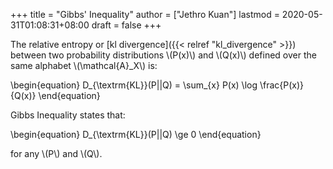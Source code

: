 +++
title = "Gibbs' Inequality"
author = ["Jethro Kuan"]
lastmod = 2020-05-31T01:08:31+08:00
draft = false
+++

The relative entropy or [kl divergence]({{< relref "kl_divergence" >}}) between two probability
distributions \\(P(x)\\) and \\(Q(x)\\) defined over the same alphabet
\\(\mathcal{A}\_X\\) is:

\begin{equation}
D\_{\textrm{KL}}(P||Q) = \sum\_{x} P(x) \log \frac{P(x)}{Q(x)}
\end{equation}

Gibbs Inequality states that:

\begin{equation}
D\_{\textrm{KL}}(P||Q) \ge 0
\end{equation}

for any \\(P\\) and \\(Q\\).

